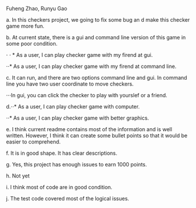 Fuheng Zhao, Runyu Gao

a. In this checkers project, we going to fix some bug an d make this checker game more fun.

b. At current state, there is a gui and command line version of this game in some poor condition. 

 ⋅ ⋅ *  As a user, I can play checker game with my firend at gui.

 ⋅⋅*  As a user, I can play checker game with my firend at command line.

c. It can run, and there are two options command line and gui. In command line you have two user coordinate to move checkers.

  ⋅⋅⋅In gui, you can click the checker to play with yourslef or a friend.

d.⋅⋅* As a user, I can play checker game with computer.

  ⋅⋅* As a user, I can play checker game with better graphics.
  
e. I think current readme contains most of the information and is well written. However, I think it can create some bullet points so that it would be easier to comprehend.

f. It is in good shape. It has clear descriptions.

g. Yes, this project has enough issues to earn 1000 points.

h. Not yet

i. I think most of code are in good condition.

j. The test code covered most of the logical issues.
